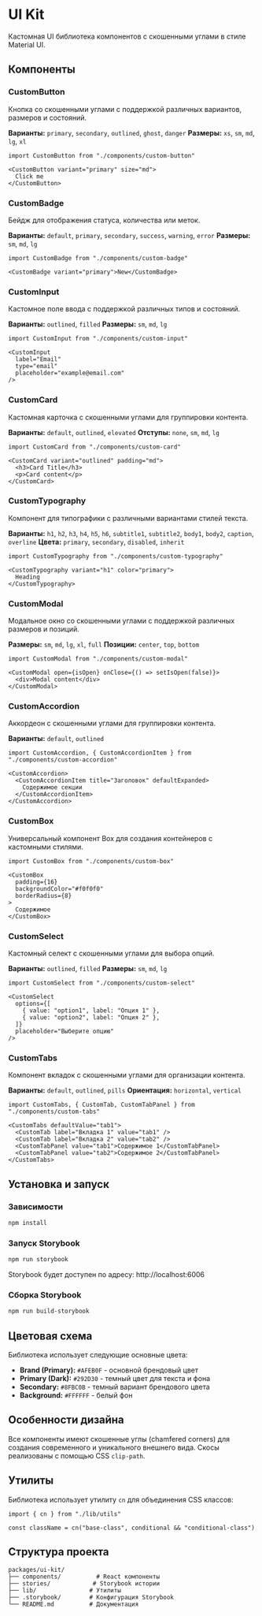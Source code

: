 # UI Kit

Кастомная UI библиотека компонентов с скошенными углами в стиле Material UI.

## Компоненты

### CustomButton
Кнопка со скошенными углами с поддержкой различных вариантов, размеров и состояний.

**Варианты:** `primary`, `secondary`, `outlined`, `ghost`, `danger`
**Размеры:** `xs`, `sm`, `md`, `lg`, `xl`

```tsx
import CustomButton from "./components/custom-button"

<CustomButton variant="primary" size="md">
  Click me
</CustomButton>
```

### CustomBadge
Бейдж для отображения статуса, количества или меток.

**Варианты:** `default`, `primary`, `secondary`, `success`, `warning`, `error`
**Размеры:** `sm`, `md`, `lg`

```tsx
import CustomBadge from "./components/custom-badge"

<CustomBadge variant="primary">New</CustomBadge>
```

### CustomInput
Кастомное поле ввода с поддержкой различных типов и состояний.

**Варианты:** `outlined`, `filled`
**Размеры:** `sm`, `md`, `lg`

```tsx
import CustomInput from "./components/custom-input"

<CustomInput 
  label="Email" 
  type="email" 
  placeholder="example@email.com" 
/>
```

### CustomCard
Кастомная карточка с скошенными углами для группировки контента.

**Варианты:** `default`, `outlined`, `elevated`
**Отступы:** `none`, `sm`, `md`, `lg`

```tsx
import CustomCard from "./components/custom-card"

<CustomCard variant="outlined" padding="md">
  <h3>Card Title</h3>
  <p>Card content</p>
</CustomCard>
```

### CustomTypography
Компонент для типографики с различными вариантами стилей текста.

**Варианты:** `h1`, `h2`, `h3`, `h4`, `h5`, `h6`, `subtitle1`, `subtitle2`, `body1`, `body2`, `caption`, `overline`
**Цвета:** `primary`, `secondary`, `disabled`, `inherit`

```tsx
import CustomTypography from "./components/custom-typography"

<CustomTypography variant="h1" color="primary">
  Heading
</CustomTypography>
```

### CustomModal
Модальное окно со скошенными углами с поддержкой различных размеров и позиций.

**Размеры:** `sm`, `md`, `lg`, `xl`, `full`
**Позиции:** `center`, `top`, `bottom`

```tsx
import CustomModal from "./components/custom-modal"

<CustomModal open={isOpen} onClose={() => setIsOpen(false)}>
  <div>Modal content</div>
</CustomModal>
```

### CustomAccordion
Аккордеон с скошенными углами для группировки контента.

**Варианты:** `default`, `outlined`

```tsx
import CustomAccordion, { CustomAccordionItem } from "./components/custom-accordion"

<CustomAccordion>
  <CustomAccordionItem title="Заголовок" defaultExpanded>
    Содержимое секции
  </CustomAccordionItem>
</CustomAccordion>
```

### CustomBox
Универсальный компонент Box для создания контейнеров с кастомными стилями.

```tsx
import CustomBox from "./components/custom-box"

<CustomBox 
  padding={16} 
  backgroundColor="#f0f0f0" 
  borderRadius={8}
>
  Содержимое
</CustomBox>
```

### CustomSelect
Кастомный селект с скошенными углами для выбора опций.

**Варианты:** `outlined`, `filled`
**Размеры:** `sm`, `md`, `lg`

```tsx
import CustomSelect from "./components/custom-select"

<CustomSelect
  options={[
    { value: "option1", label: "Опция 1" },
    { value: "option2", label: "Опция 2" },
  ]}
  placeholder="Выберите опцию"
/>
```

### CustomTabs
Компонент вкладок с скошенными углами для организации контента.

**Варианты:** `default`, `outlined`, `pills`
**Ориентация:** `horizontal`, `vertical`

```tsx
import CustomTabs, { CustomTab, CustomTabPanel } from "./components/custom-tabs"

<CustomTabs defaultValue="tab1">
  <CustomTab label="Вкладка 1" value="tab1" />
  <CustomTab label="Вкладка 2" value="tab2" />
  <CustomTabPanel value="tab1">Содержимое 1</CustomTabPanel>
  <CustomTabPanel value="tab2">Содержимое 2</CustomTabPanel>
</CustomTabs>
```

## Установка и запуск

### Зависимости
```bash
npm install
```

### Запуск Storybook
```bash
npm run storybook
```

Storybook будет доступен по адресу: http://localhost:6006

### Сборка Storybook
```bash
npm run build-storybook
```

## Цветовая схема

Библиотека использует следующие основные цвета:

- **Brand (Primary):** `#AFEB0F` - основной брендовый цвет
- **Primary (Dark):** `#292D30` - темный цвет для текста и фона
- **Secondary:** `#8FBC0B` - темный вариант брендового цвета
- **Background:** `#FFFFFF` - белый фон

## Особенности дизайна

Все компоненты имеют скошенные углы (chamfered corners) для создания современного и уникального внешнего вида. Скосы реализованы с помощью CSS `clip-path`.

## Утилиты

Библиотека использует утилиту `cn` для объединения CSS классов:

```tsx
import { cn } from "./lib/utils"

const className = cn("base-class", conditional && "conditional-class")
```

## Структура проекта

```
packages/ui-kit/
├── components/          # React компоненты
├── stories/            # Storybook истории
├── lib/               # Утилиты
├── .storybook/        # Конфигурация Storybook
└── README.md          # Документация
``` 